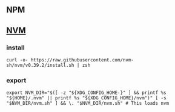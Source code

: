 ## NPM


## [NVM](https://github.com/nvm-sh/nvm)
### install
    curl -o- https://raw.githubusercontent.com/nvm-sh/nvm/v0.39.2/install.sh | zsh
### export
    export NVM_DIR="$([ -z "${XDG_CONFIG_HOME-}" ] && printf %s "${HOME}/.nvm" || printf %s "${XDG_CONFIG_HOME}/nvm")" [ -s "$NVM_DIR/nvm.sh" ] && \. "$NVM_DIR/nvm.sh" # This loads nvm
    
